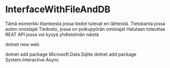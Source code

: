 # InterfaceWithFileAndDB

Tämä esimerkki tilanteesta jossa tiedot tulevat eri lähteistä.
Tietokanta jossa auton omistajat
Tiedosto, jossa on polkupyörän omistajat
Halutaan toteuttaa REAT API jossa voi kysyä yhdistelmän näistä

dotnet new web

dotnet add package Microsoft.Data.Sqlite
dotnet add package System.Interactive.Async